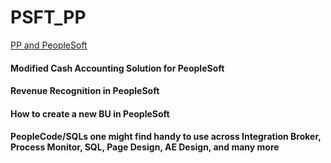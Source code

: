 # PSFT_PP
[PP and PeopleSoft](http://psftpp.blogspot.com/)

#### Modified Cash Accounting Solution for PeopleSoft
#### Revenue Recognition in PeopleSoft
#### How to create a new BU in PeopleSoft
#### PeopleCode/SQLs one might find handy to use across Integration Broker, Process Monitor, SQL, Page Design, AE Design, and many more
